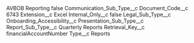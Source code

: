 <?xml version="1.0" encoding="UTF-8"?>
<CustomMetadata xmlns="http://soap.sforce.com/2006/04/metadata" xmlns:xsi="http://www.w3.org/2001/XMLSchema-instance" xmlns:xsd="http://www.w3.org/2001/XMLSchema">
    <label>AVBOB Reporting</label>
    <protected>false</protected>
    <values>
        <field>Communication_Sub_Type__c</field>
        <value xsi:nil="true"/>
    </values>
    <values>
        <field>Document_Code__c</field>
        <value xsi:type="xsd:string">6743</value>
    </values>
    <values>
        <field>Extension__c</field>
        <value xsi:type="xsd:string">Excel</value>
    </values>
    <values>
        <field>Internal_Only__c</field>
        <value xsi:type="xsd:boolean">false</value>
    </values>
    <values>
        <field>Legal_Sub_Type__c</field>
        <value xsi:nil="true"/>
    </values>
    <values>
        <field>Onboarding_Accessibility__c</field>
        <value xsi:nil="true"/>
    </values>
    <values>
        <field>Presentation_Sub_Type__c</field>
        <value xsi:nil="true"/>
    </values>
    <values>
        <field>Report_Sub_Type__c</field>
        <value xsi:type="xsd:string">Quarterly Reports</value>
    </values>
    <values>
        <field>Retrieval_Key__c</field>
        <value xsi:type="xsd:string">financialAccountNumber</value>
    </values>
    <values>
        <field>Type__c</field>
        <value xsi:type="xsd:string">Reports</value>
    </values>
</CustomMetadata>
